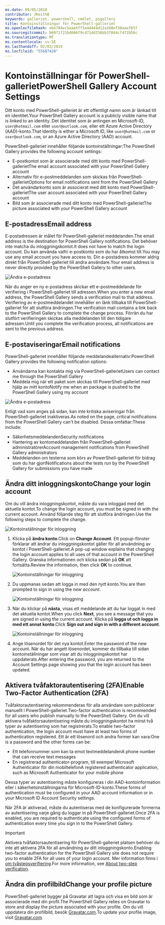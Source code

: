 ```yaml
---
ms.date: 09/05/2018
contributor: JKeithB
keywords: galleriet, powershell, cmdlet, psgallery
title: Kontoinställningar för PowerShell-galleriet
ms.openlocfilehash: ebe784ec5aae5ff3a4d444d12a168ef38aaef65f
ms.sourcegitcommit: b6871f21bd666f9cd71dd336bb3f844cf472b56c
ms.translationtype: MT
ms.contentlocale: sv-SE
ms.lasthandoff: 02/03/2019
ms.locfileid: "55687428"
---
```

# <a name="powershell-gallery-account-settings"></a><span data-ttu-id="a6df7-103">Kontoinställningar för PowerShell-galleriet</span><span class="sxs-lookup"><span data-stu-id="a6df7-103">PowerShell Gallery Account Settings</span></span>

<span data-ttu-id="a6df7-104">Ditt konto med PowerShell-galleriet är ett offentligt namn som är länkad till en identitet.</span><span class="sxs-lookup"><span data-stu-id="a6df7-104">Your PowerShell Gallery account is a publicly visible name that is linked to an identity.</span></span> <span data-ttu-id="a6df7-105">Det identitet som är antingen en Microsoft-ID, `user@hotmail.com` eller `user@outlook.com`, eller ett Azure Active Directory (AAD)-konto.</span><span class="sxs-lookup"><span data-stu-id="a6df7-105">That identity is either a Microsoft ID, like `user@hotmail.com` or `user@outlook.com`, or an Azure Active Directory (AAD) account.</span></span>

<span data-ttu-id="a6df7-106">PowerShell-galleriet innehåller följande kontoinställningar:</span><span class="sxs-lookup"><span data-stu-id="a6df7-106">The PowerShell Gallery provides the following account settings:</span></span>

- <span data-ttu-id="a6df7-107">E-postkontot som är associerade med ditt konto med PowerShell-galleriet</span><span class="sxs-lookup"><span data-stu-id="a6df7-107">The email account associated with your PowerShell Gallery account</span></span>
- <span data-ttu-id="a6df7-108">Alternativ för e-postmeddelanden som skickas från PowerShell-galleriet</span><span class="sxs-lookup"><span data-stu-id="a6df7-108">Options for email notifications sent from the PowerShell Gallery</span></span>
- <span data-ttu-id="a6df7-109">Det användarkonto som är associerat med ditt konto med PowerShell-galleriet</span><span class="sxs-lookup"><span data-stu-id="a6df7-109">The user account associated with your PowerShell Gallery account</span></span>
- <span data-ttu-id="a6df7-110">Bild som är associerade med ditt konto med PowerShell-galleriet</span><span class="sxs-lookup"><span data-stu-id="a6df7-110">The picture associated with your PowerShell Gallery account</span></span>

## <a name="email-address"></a><span data-ttu-id="a6df7-111">E-postadress</span><span class="sxs-lookup"><span data-stu-id="a6df7-111">Email address</span></span>

<span data-ttu-id="a6df7-112">E-postadressen är målet för PowerShell-galleriet meddelanden.</span><span class="sxs-lookup"><span data-stu-id="a6df7-112">The email address is the destination for PowerShell Gallery notifications.</span></span> <span data-ttu-id="a6df7-113">Det behöver inte matcha du inloggningskontot.</span><span class="sxs-lookup"><span data-stu-id="a6df7-113">It does not have to match the login account.</span></span> <span data-ttu-id="a6df7-114">Du kan använda valfri e-postkonto som du har åtkomst till.</span><span class="sxs-lookup"><span data-stu-id="a6df7-114">You may use any email account you have access to.</span></span> <span data-ttu-id="a6df7-115">Din e-postadress kommer aldrig direkt från PowerShell-galleriet till andra användare.</span><span class="sxs-lookup"><span data-stu-id="a6df7-115">Your email address is never directly provided by the PowerShell Gallery to other users.</span></span>

![Ändra e-postadress](../../Images/PSGallery_AcccountEmailAddress.png)

<span data-ttu-id="a6df7-117">När du anger en ny e-postadress skickar ett e-postmeddelande för verifiering i PowerShell-galleriet till adressen.</span><span class="sxs-lookup"><span data-stu-id="a6df7-117">When you enter a new email address, the PowerShell Gallery sends a verification mail to that address.</span></span> <span data-ttu-id="a6df7-118">Verifiering av e-postmeddelandet innehåller en länk tillbaka till PowerShell-galleriet för att slutföra ändringen.</span><span class="sxs-lookup"><span data-stu-id="a6df7-118">The verification mail contains a link back to the PowerShell Gallery to complete the change process.</span></span> <span data-ttu-id="a6df7-119">Förrän du har slutfört verifieringen skickas alla meddelanden till den tidigare adressen.</span><span class="sxs-lookup"><span data-stu-id="a6df7-119">Until you complete the verification process, all notifications are sent to the previous address.</span></span>

## <a name="email-notifications"></a><span data-ttu-id="a6df7-120">E-postaviseringar</span><span class="sxs-lookup"><span data-stu-id="a6df7-120">Email notifications</span></span>

<span data-ttu-id="a6df7-121">PowerShell-galleriet innehåller följande meddelandealternativ:</span><span class="sxs-lookup"><span data-stu-id="a6df7-121">PowerShell Gallery provides the following notification options:</span></span>

- <span data-ttu-id="a6df7-122">Användarna kan kontakta mig via PowerShell-galleriet</span><span class="sxs-lookup"><span data-stu-id="a6df7-122">Users can contact me through the PowerShell Gallery</span></span>
- <span data-ttu-id="a6df7-123">Meddela mig när ett paket som skickas till PowerShell-galleriet med hjälp av mitt konto</span><span class="sxs-lookup"><span data-stu-id="a6df7-123">Notify me when an package is pushed to the PowerShell Gallery using my account</span></span>

![Ändra e-postadress](../../Images/PSGallery_AccountEmailOptions.png)

<span data-ttu-id="a6df7-125">Enligt vad som anges på sidan, kan inte kritiska aviseringar från PowerShell-galleriet inaktiveras.</span><span class="sxs-lookup"><span data-stu-id="a6df7-125">As noted on the page, critical notifications from the PowerShell Gallery can't be disabled.</span></span>
<span data-ttu-id="a6df7-126">Dessa omfattar:</span><span class="sxs-lookup"><span data-stu-id="a6df7-126">These include:</span></span>

- <span data-ttu-id="a6df7-127">Säkerhetsmeddelanden</span><span class="sxs-lookup"><span data-stu-id="a6df7-127">Security notifications</span></span>
- <span data-ttu-id="a6df7-128">Hantering av kontomeddelanden från PowerShell-galleriet administratörer</span><span class="sxs-lookup"><span data-stu-id="a6df7-128">Account management notifications from PowerShell Gallery administrators</span></span>
- <span data-ttu-id="a6df7-129">Meddelanden om testerna som körs av PowerShell-galleriet för bidrag som du har gjort</span><span class="sxs-lookup"><span data-stu-id="a6df7-129">Notifications about the tests run by the PowerShell Gallery for submissions you have made</span></span>

## <a name="change-your-login-account"></a><span data-ttu-id="a6df7-130">Ändra ditt inloggningskonto</span><span class="sxs-lookup"><span data-stu-id="a6df7-130">Change your login account</span></span>

<span data-ttu-id="a6df7-131">Om du vill ändra inloggningskontot, måste du vara inloggad med det aktuella kontot.</span><span class="sxs-lookup"><span data-stu-id="a6df7-131">To change the login account, you must be signed in with the current account.</span></span> <span data-ttu-id="a6df7-132">Använd följande steg för att slutföra ändringen.</span><span class="sxs-lookup"><span data-stu-id="a6df7-132">Use the following steps to complete the change.</span></span>

![Kontoinställningar för inloggning](../../Images/PSGallery_LoginAccountSettings.png)

1. <span data-ttu-id="a6df7-134">Klicka på **ändra konto**.</span><span class="sxs-lookup"><span data-stu-id="a6df7-134">Click on **Change Account**.</span></span> <span data-ttu-id="a6df7-135">Ett popup-fönster förklarar att ändrar du inloggningskontot gäller för all användning av kontot i PowerShell-galleriet.</span><span class="sxs-lookup"><span data-stu-id="a6df7-135">A pop-up window explains that changing the login account applies to all uses of that account in the PowerShell Gallery.</span></span> <span data-ttu-id="a6df7-136">Granska informationen och klicka sedan på **OK** att fortsätta.</span><span class="sxs-lookup"><span data-stu-id="a6df7-136">Review the information, then click **OK** to continue.</span></span>

   ![Kontoinställningar för inloggning](../../Images/PSGallery_LoginAccountChange-1.png)

2. <span data-ttu-id="a6df7-138">Du uppmanas sedan att logga in med den _nytt konto_.</span><span class="sxs-lookup"><span data-stu-id="a6df7-138">You are then prompted to sign in using the _new account_.</span></span>

   ![Kontoinställningar för inloggning](../../Images/PSGallery_LoginAccountChange-2.png)

3. <span data-ttu-id="a6df7-140">När du klickar på **nästa**, visas ett meddelande att du har loggat in med det aktuella kontot.</span><span class="sxs-lookup"><span data-stu-id="a6df7-140">When you click **Next**, you see a message that you are signed in using the current account.</span></span>
   <span data-ttu-id="a6df7-141">Klicka på **logga ut och logga in med ett annat konto**.</span><span class="sxs-lookup"><span data-stu-id="a6df7-141">Click **Sign out and sign in with a different account**.</span></span>

   ![Kontoinställningar för inloggning](../../Images/PSGallery_LoginAccountChange-3.png)

4. <span data-ttu-id="a6df7-143">Ange lösenordet för det nya kontot.</span><span class="sxs-lookup"><span data-stu-id="a6df7-143">Enter the password of the new account.</span></span> <span data-ttu-id="a6df7-144">När du har angett lösenordet, kommer du tillbaka till sidan kontoinställningar som visar att du inloggningskontot har uppdaterats.</span><span class="sxs-lookup"><span data-stu-id="a6df7-144">After entering the password, you are returned to the Account Settings page showing you that the login account has been updated.</span></span>


## <a name="enable-two-factor-authentication-2fa"></a><span data-ttu-id="a6df7-145">Aktivera tvåfaktorautentisering (2FA)</span><span class="sxs-lookup"><span data-stu-id="a6df7-145">Enable Two-Factor Authentication (2FA)</span></span>

<span data-ttu-id="a6df7-146">Tvåfaktorautentisering rekommenderas för alla användare som publicerar manuellt i PowerShell-galleriet.</span><span class="sxs-lookup"><span data-stu-id="a6df7-146">Two-factor authentication is recommended for all users who publish manually to the PowerShell Gallery.</span></span> <span data-ttu-id="a6df7-147">Om du vill aktivera tvåfaktorsautentisering måste du inloggningskontot ha minst två typer av autentisering som har registrerats.</span><span class="sxs-lookup"><span data-stu-id="a6df7-147">To enable two-factor authentication, the login account must have at least two forms of authentication registered.</span></span> <span data-ttu-id="a6df7-148">Ett är ett lösenord och andra former kan vara:</span><span class="sxs-lookup"><span data-stu-id="a6df7-148">One is a password and the other forms can be:</span></span>

- <span data-ttu-id="a6df7-149">Ett telefonnummer som kan ta emot textmeddelanden</span><span class="sxs-lookup"><span data-stu-id="a6df7-149">A phone number that can receive text messages</span></span>
- <span data-ttu-id="a6df7-150">En registrerad authenticator-program, till exempel Microsoft Authenticator för din mobiltelefon</span><span class="sxs-lookup"><span data-stu-id="a6df7-150">A registered authenticator application, such as Microsoft Authenticator for your mobile phone</span></span>

<span data-ttu-id="a6df7-151">Dessa typer av autentisering måste konfigureras i din AAD-kontoinformation eller i säkerhetsinställningarna för Microsoft-ID-konto.</span><span class="sxs-lookup"><span data-stu-id="a6df7-151">These forms of authentication must be configured in your AAD account information or in your Microsoft ID Account Security settings.</span></span>

<span data-ttu-id="a6df7-152">När 2FA är aktiverad, måste du autentiseras med de konfigurerade formerna av autentisering varje gång du loggar in på PowerShell-galleriet.</span><span class="sxs-lookup"><span data-stu-id="a6df7-152">Once 2FA is enabled, you are required to authenticate using the configured forms of authentication every time you sign in to the PowerShell Gallery.</span></span>

> [!IMPORTANT]
> <span data-ttu-id="a6df7-153">Aktivera tvåfaktorsautentisering för PowerShell-galleriet platsen behöver du inte att aktivera 2FA för all användning av ditt inloggningskonto.</span><span class="sxs-lookup"><span data-stu-id="a6df7-153">Enabling two-factor authentication for the PowerShell Gallery site does not require you to enable 2FA for all uses of your login account.</span></span> <span data-ttu-id="a6df7-154">Mer information finns i [om tvåstegsverifiering](https://support.microsoft.com/help/12408/microsoft-account-about-two-step-verification).</span><span class="sxs-lookup"><span data-stu-id="a6df7-154">For more information, see [About two-step verification](https://support.microsoft.com/help/12408/microsoft-account-about-two-step-verification).</span></span>

## <a name="change-your-profile-picture"></a><span data-ttu-id="a6df7-155">Ändra din profilbild</span><span class="sxs-lookup"><span data-stu-id="a6df7-155">Change your profile picture</span></span>

<span data-ttu-id="a6df7-156">PowerShell-galleriet bygger på Gravatar att lagra och visa en bild som är associerade med din profil.</span><span class="sxs-lookup"><span data-stu-id="a6df7-156">The PowerShell Gallery relies on Gravatar to store and display the picture associated with your profile.</span></span> <span data-ttu-id="a6df7-157">Om du vill uppdatera din profilbild, besök [Gravatar.com](http://www.gravatar.com/).</span><span class="sxs-lookup"><span data-stu-id="a6df7-157">To update your profile image, visit [Gravatar.com](http://www.gravatar.com/).</span></span>
